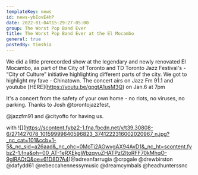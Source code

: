 ```yaml
---
templateKey: news
id: news-ybIovE4hP
date: 2022-01-04T15:29:27-05:00
group: The Worst Pop Band Ever
title: The Worst Pop Band Ever at the El Mocambo
general: true
postedBy: timshia
---
```

We did a little prerecorded show at the legendary and newly renovated El Mocambo, as part of the City of Toronto and TD Toronto Jazz Festival's - “City of Culture” initiative highlighting different parts of the city. We got to highlight my fave - Chinatown. The concert airs on Jazz Fm 91.1 and youtube \[HERE](https://youtu.be/gpgtA1usM3Q) on Jan.6 at 7pm

It's a concert from the safety of your own home - no riots, no viruses, no parking. Thanks to Josh @torontojazzfest,</div><div dir="auto">@jazzfm91 and @cityofto for having us.

with !\[](https://scontent.fybz2-1.fna.fbcdn.net/v/t39.30808-6/271427078_10159999640596823_3741222316002020967_n.jpg?_nc_cat=101&ccb=1-5&_nc_sid=a26aad&_nc_ohc=0MoTj2AGwvgAX94AvD1&_nc_ht=scontent.fybz2-1.fna&oh=00_AT-1eRXEkgWbzqvuZHATPzl2ltoRFF70kMhqO-9glRAOtQ&oe=61D8D7A4)@adreanfarrugia @crpgale @drewbirston @dafydd61 @rebeccahennessymusic @dreamcymbals @headhunterssnc